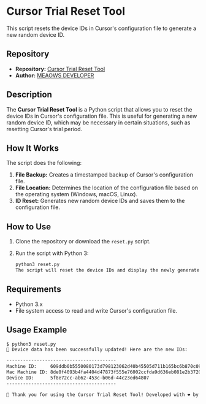 # Cursor Trial Reset Tool

This script resets the device IDs in Cursor's configuration file to generate a new random device ID.

## Repository

- **Repository:** [Cursor Trial Reset Tool](https://github.com/MEAOWSdev/Cursor-Trial-Reset-Tool)
- **Author:** [MEAOWS DEVELOPER](https://github.com/MEAOWSdev)

## Description

The **Cursor Trial Reset Tool** is a Python script that allows you to reset the device IDs in Cursor's configuration file. This is useful for generating a new random device ID, which may be necessary in certain situations, such as resetting Cursor's trial period.

## How It Works

The script does the following:

1. **File Backup:** Creates a timestamped backup of Cursor's configuration file.
2. **File Location:** Determines the location of the configuration file based on the operating system (Windows, macOS, Linux).
3. **ID Reset:** Generates new random device IDs and saves them to the configuration file.

## How to Use

1. Clone the repository or download the `reset.py` script.
2. Run the script with Python 3:

   ```bash
   python3 reset.py
   The script will reset the device IDs and display the newly generated IDs.

## Requirements

- Python 3.x
- File system access to read and write Cursor's configuration file.

## Usage Example

```bash
$ python3 reset.py
🔄 Device data has been successfully updated! Here are the new IDs:

----------------------------------------
Machine ID:     609ddb0b5550080173d798123062d40b45505d711b165bc6b870c090f4ec287a
Mac Machine ID: 8de0f4093b4fa4404d47873f555e76002ccfda9d636eb081e2b37201b027b855
Device ID:      5f8e72cc-ab62-453c-b06d-44c23ed64807
----------------------------------------

🙏 Thank you for using the Cursor Trial Reset Tool! Developed with ❤️ by MEAOWS DEVELOPER.
